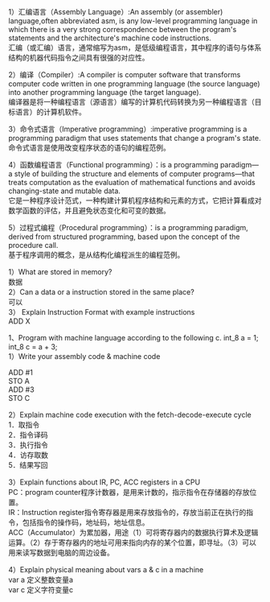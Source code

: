 1）汇编语言（Assembly Language）:An assembly (or assembler) language,often abbreviated asm, is any low-level programming language in which there is a very strong correspondence between the program's statements and the architecture's machine code instructions.  
汇编（或汇编）语言，通常缩写为asm，是低级编程语言，其中程序的语句与体系结构的机器代码指令之间具有很强的对应性。  


2）编译（Compiler）:A compiler is computer software that transforms computer code written in one programming language (the source language) into another programming language (the target language).   
编译器是将一种编程语言（源语言）编写的计算机代码转换为另一种编程语言（目标语言）的计算机软件。


3）命令式语言（Imperative programming）:imperative programming is a programming paradigm that uses statements that change a program's state.  
命令式语言是使用改变程序状态的语句的编程范例。  


4）函数编程语言（Functional programming）：is a programming paradigm—a style of building the structure and elements of computer programs—that treats computation as the evaluation of mathematical functions and avoids changing-state and mutable data.  
它是一种程序设计范式，一种构建计算机程序结构和元素的方式，它把计算看成对数学函数的评估，并且避免状态变化和可变的数据。  


5）过程式编程（Procedural programming）：is a programming paradigm, derived from structured programming, based upon the concept of the procedure call.  
基于程序调用的概念，是从结构化编程派生的编程范例。  


1）What are stored in memory?   
数据  
2）Can a data or a instruction stored in the same place?  
可以  
3） Explain Instruction Format with example instructions  
ADD X  


1、Program with machine language according to the following c. int_8 a = 1;  int_8 c = a + 3;    
1）Write your assembly code & machine code     

ADD #1  
STO A  
ADD #3  
STO C  


2）Explain machine code execution with the fetch-decode-execute cycle  
1．取指令  
2．指令译码  
3．执行指令  
4．访存取数  
5．结果写回

3）Explain functions about  IR, PC, ACC registers in a CPU    
PC：program counter程序计数器，是用来计数的，指示指令在存储器的存放位置。  
IR：Instruction register指令寄存器是用来存放指令的，存放当前正在执行的指令，包括指令的操作码，地址码，地址信息。  
ACC（Accumulator）为累加器，用途（1）可将寄存器内的数据执行算术及逻辑运算。（2）存于寄存器内的地址可用来指向内存的某个位置，即寻址。（3）可以用来读写数据到电脑的周边设备。

4）Explain physical meaning about vars a & c in a machine  
var a 定义整数变量a  
var c 定义字符变量c  

